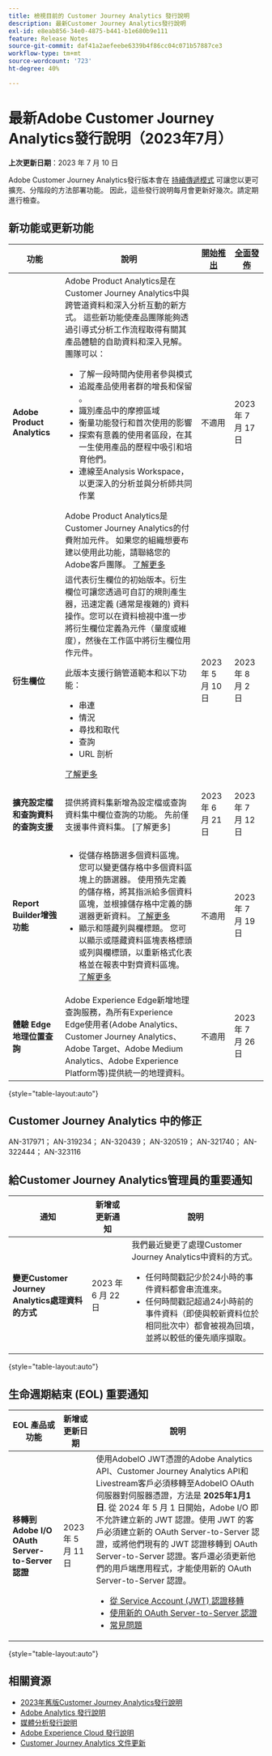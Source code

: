 ```yaml
---
title: 檢視目前的 Customer Journey Analytics 發行說明
description: 最新Customer Journey Analytics發行說明
exl-id: e8eab856-34e0-4875-b441-b1e680b9e111
feature: Release Notes
source-git-commit: daf41a2aefeebe6339b4f86cc04c071b57887ce3
workflow-type: tm+mt
source-wordcount: '723'
ht-degree: 40%

---
```


# 最新Adobe Customer Journey Analytics發行說明（2023年7月）

**上次更新日期**：2023 年 7 月 10 日

Adobe Customer Journey Analytics發行版本會在 [持續傳遞模式](releases.md) 可讓您以更可擴充、分階段的方法部署功能。 因此，這些發行說明每月會更新好幾次。請定期進行檢查。

## 新功能或更新功能

| 功能 | 說明 | [開始推出](releases.md) | [全面發佈](releases.md) |
| ----------- | ---------- | ------- | ---- |
| **Adobe Product Analytics** | Adobe Product Analytics是在Customer Journey Analytics中與跨管道資料和深入分析互動的新方式。 這些新功能使產品團隊能夠透過引導式分析工作流程取得有關其產品體驗的自助資料和深入見解。團隊可以：<ul><li>了解一段時間內使用者參與模式&#x200B;</li><li>追蹤產品使用者群的增長和保留&#x200B;。</li><li>識別產品中的摩擦區域</li><li>衡量功能發行和&#x200B;首次使用的影響</li><li>探索有意義的使用者區段，在其一生使用產品的歷程中吸引和培育&#x200B;他們。</li><li>連線至Analysis Workspace，以更深入的分析並與分析師共同作業</li></ul>Adobe Product Analytics是Customer Journey Analytics的付費附加元件。 如果您的組織想要布建以使用此功能，請聯絡您的Adobe客戶團隊。 [了解更多](/help/guided-analysis/overview.md) | 不適用 | 2023 年 7 月 17 日 |
| **衍生欄位** | 這代表衍生欄位的初始版本。衍生欄位可讓您透過可自訂的規則產生器，迅速定義 (通常是複雜的) 資料操作。您可以在資料檢視中進一步將衍生欄位定義為元件（量度或維度），然後在工作區中將衍生欄位用作元件。<p>此版本支援行銷管道範本和以下功能：</p><ul><li>串連</li><li>情況</li><li>尋找和取代</li><li>查詢</li><li>URL 剖析</li></ul> <p>[了解更多](/help/data-views/derived-fields/derived-fields.md)</p> | 2023 年 5 月 10 日 | 2023 年 8 月 2 日 |
| **擴充設定檔和查詢資料的查詢支援** | 提供將資料集新增為設定檔或查詢資料集中欄位查詢的功能。 先前僅支援事件資料集。 [了解更多] | 2023 年 6 月 21 日 | 2023 年 7 月 12 日 |
| **Report Builder增強功能** | <ul><li>從儲存格篩選多個資料區塊。 您可以變更儲存格中多個資料區塊上的篩選器。 使用預先定義的儲存格，將其指派給多個資料區塊，並根據儲存格中定義的篩選器更新資料。 [了解更多](https://experienceleague.adobe.com/docs/analytics-platform/using/cja-reportbuilder/select-data-view.html?lang=en)</li><li>顯示和隱藏列與欄標題。 您可以顯示或隱藏資料區塊表格標頭或列與欄標頭，以重新格式化表格並在報表中對齊資料區塊。 [了解更多](https://experienceleague.adobe.com/docs/analytics-platform/using/cja-reportbuilder/create-a-data-block.html?lang=en#build-the-data-block)</li></ul> | 不適用 | 2023 年 7 月 19 日 |
| **體驗 Edge 地理位置查詢** | Adobe Experience Edge新增地理查詢服務，為所有Experience Edge使用者(Adobe Analytics、Customer Journey Analytics、Adobe Target、Adobe Medium Analytics、Adobe Experience Platform等)提供統一的地理資料。 | 不適用 | 2023 年 7 月 26 日 |

{style="table-layout:auto"}

## Customer Journey Analytics 中的修正

AN-317971； AN-319234； AN-320439； AN-320519； AN-321740； AN-322444； AN-323116

## 給Customer Journey Analytics管理員的重要通知

| 通知 | 新增或更新通知 | 說明 |
| --- | --- | --- |
| **變更Customer Journey Analytics處理資料的方式** | 2023 年 6 月 22 日 | 我們最近變更了處理Customer Journey Analytics中資料的方式。<ul><li>任何時間戳記少於24小時的事件資料都會串流進來。</li><li>任何時間戳記超過24小時前的事件資料（即使與較新資料位於相同批次中）都會被視為回填，並將以較低的優先順序擷取。</li></ul> |

{style="table-layout:auto"}

## 生命週期結束 (EOL) 重要通知

| EOL 產品或功能 | 新增或更新日期 | 說明 |
| --- | --- | --- |
| **移轉到 Adobe I/O OAuth Server-to-Server 認證** | 2023 年 5 月 11 日 | 使用AdobeIO JWT憑證的Adobe Analytics API、Customer Journey Analytics API和Livestream客戶必須移轉至AdobeIO OAuth伺服器對伺服器憑證，方法是 **2025年1月1日**. 從 2024 年 5 月 1 日開始，Adobe I/O 即不允許建立新的 JWT 認證。使用 JWT 的客戶必須建立新的 OAuth Server-to-Server 認證，或將他們現有的 JWT 認證移轉到 OAuth Server-to-Server 認證。客戶還必須更新他們的用戶端應用程式，才能使用新的 OAuth Server-to-Server 認證。 <ul><li>[從 Service Account (JWT) 認證移轉](https://developer.adobe.com/developer-console/docs/guides/authentication/ServerToServerAuthentication/migration/)</li><li>[使用新的 OAuth Server-to-Server 認證](https://developer.adobe.com/developer-console/docs/guides/authentication/ServerToServerAuthentication/implementation/)</li><li>[常見問題](https://developer.adobe.com/developer-console/docs/guides/authentication/ServerToServerAuthentication/faqs/)</li></ul> |

{style="table-layout:auto"}


## 相關資源

* [2023年舊版Customer Journey Analytics發行說明](/help/release-notes/2023.md)
* [Adobe Analytics 發行說明](https://experienceleague.adobe.com/docs/analytics/release-notes/latest.html?lang=zh-Hant)
* [媒體分析發行說明](https://experienceleague.adobe.com/docs/media-analytics/using/additional-resources/release-notes.html?lang=zh-Hant)
* [Adobe Experience Cloud 發行說明](https://experienceleague.adobe.com/docs/release-notes/experience-cloud/current.html?lang=zh-Hant)
* [Customer Journey Analytics 文件更新](/help/release-notes/doc-changes.md)
